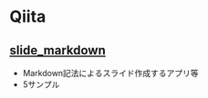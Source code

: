 # Qiita

## [slide_markdown](https://ykhirao.github.io/qiita/slide_markdown/)
* Markdown記法によるスライド作成するアプリ等
* 5サンプル




